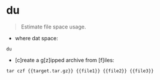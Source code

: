 # du

> Estimate file space usage.

- where dat space:

`du`

- [c]reate a g[z]ipped archive from [f]iles:

`tar czf {{target.tar.gz}} {{file1}} {{file2}} {{file3}}`
